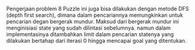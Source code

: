 Pengerjaan problem 8 Puzzle ini juga bisa dilakukan dengan metode DFS (depth first search),
dimana dalam pencariannya memungkinkan untuk pencarian degan bergerak mundur.
Maksud dari bergerak mundur ini menginisiasi state yang sudah dilintasi sebelumnya. namun dalam implementasinya ditambahkan limit dalam pencarian statenya yang dilakukan bertahap dari iterasi 0 hingga mencapai goal yang ditentukan.
